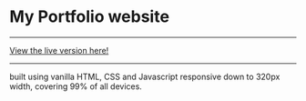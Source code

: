 # My Portfolio website

---

[View the live version here!](https://willfossard.netlify.app/)

---

built using vanilla HTML, CSS and Javascript
responsive down to 320px width, covering 99% of all devices.
